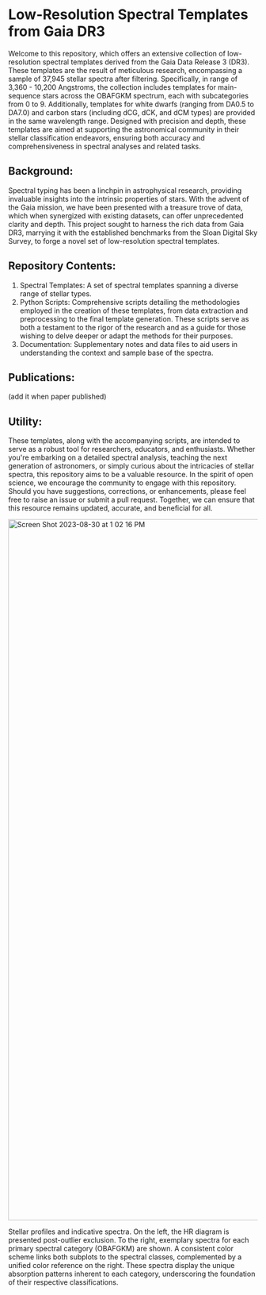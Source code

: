 # Low-Resolution Spectral Templates from Gaia DR3

Welcome to this repository, which offers an extensive collection of low-resolution spectral templates derived from the Gaia Data Release 3 (DR3). These templates are the result of meticulous research, encompassing a sample of 37,945 stellar spectra after filtering. Specifically, in range of 3,360 - 10,200 Angstroms, the collection includes templates for main-sequence stars across the OBAFGKM spectrum, each with subcategories from 0 to 9. Additionally, templates for white dwarfs (ranging from DA0.5 to DA7.0) and carbon stars (including dCG, dCK, and dCM types) are provided in the same wavelength range. Designed with precision and depth, these templates are aimed at supporting the astronomical community in their stellar classification endeavors, ensuring both accuracy and comprehensiveness in spectral analyses and related tasks.

## Background:
Spectral typing has been a linchpin in astrophysical research, providing invaluable insights into the intrinsic properties of stars. With the advent of the Gaia mission, we have been presented with a treasure trove of data, which when synergized with existing datasets, can offer unprecedented clarity and depth. This project sought to harness the rich data from Gaia DR3, marrying it with the established benchmarks from the Sloan Digital Sky Survey, to forge a novel set of low-resolution spectral templates.

## Repository Contents:
1. Spectral Templates: A set of spectral templates spanning a diverse range of stellar types.
2. Python Scripts: Comprehensive scripts detailing the methodologies employed in the creation of these templates, from data extraction and preprocessing to the final template generation. These scripts serve as both a testament to the rigor of the research and as a guide for those wishing to delve deeper or adapt the methods for their purposes.
3. Documentation: Supplementary notes and data files to aid users in understanding the context and sample base of the spectra.

## Publications:
(add it when paper published)

## Utility:
These templates, along with the accompanying scripts, are intended to serve as a robust tool for researchers, educators, and enthusiasts. Whether you're embarking on a detailed spectral analysis, teaching the next generation of astronomers, or simply curious about the intricacies of stellar spectra, this repository aims to be a valuable resource. In the spirit of open science, we encourage the community to engage with this repository. Should you have suggestions, corrections, or enhancements, please feel free to raise an issue or submit a pull request. Together, we can ensure that this resource remains updated, accurate, and beneficial for all.

<img width="1413" alt="Screen Shot 2023-08-30 at 1 02 16 PM" src="https://github.com/LexuZhao/Spectral-Templates-from-Gaia-DR3/assets/109674320/31671d22-f002-4c1f-8ccd-829ba7bc49e9">

Stellar profiles and indicative spectra. On the left, the HR diagram is presented post-outlier exclusion. To the right, exemplary spectra for each primary spectral category (OBAFGKM) are shown. A consistent color scheme links both subplots to the spectral classes, complemented by a unified color reference on the right. These spectra display the unique absorption patterns inherent to each category, underscoring the foundation of their respective classifications.
